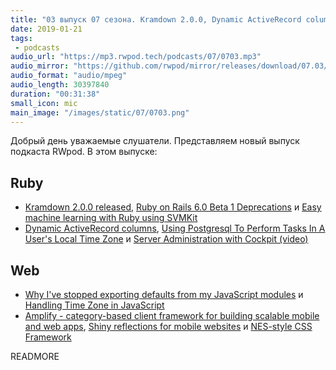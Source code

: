 ```yaml
---
title: "03 выпуск 07 сезона. Kramdown 2.0.0, Dynamic ActiveRecord columns, Amplify, Shiny, NES-style CSS Framework и прочее"
date: 2019-01-21
tags:
 - podcasts
audio_url: "https://mp3.rwpod.tech/podcasts/07/0703.mp3"
audio_mirror: "https://github.com/rwpod/mirror/releases/download/07.03/0703.mp3"
audio_format: "audio/mpeg"
audio_length: 30397840
duration: "00:31:38"
small_icon: mic
main_image: "/images/static/07/0703.png"
---
```


Добрый день уважаемые слушатели. Представляем новый выпуск подкаста RWpod. В этом выпуске:

## Ruby

 - [Kramdown 2.0.0 released](https://kramdown.gettalong.org/news.html), [Ruby on Rails 6.0 Beta 1 Deprecations](https://blog.driftingruby.com/ruby-on-rails-6-0-beta-1-deprecations/) и [Easy machine learning with Ruby using SVMKit](https://dev.to/kojix2/easy-machine-learning-with-ruby-using-svmkit-4n86)
 - [Dynamic ActiveRecord columns](https://engineering.culturehq.com/posts/2019-01-18-dynamic-activerecord-columns), [Using Postgresql To Perform Tasks In A User's Local Time Zone](https://scottw.com/using-postgresql-perform-tasks-user-local-time-zone) и [Server Administration with Cockpit (video)](https://gorails.com/episodes/server-administration-with-cockpit)

## Web

 - [Why I've stopped exporting defaults from my JavaScript modules](https://humanwhocodes.com/blog/2019/01/stop-using-default-exports-javascript-module/) и [Handling Time Zone in JavaScript](https://medium.com/@toastui/handling-time-zone-in-javascript-547e67aa842d)
 - [Amplify - category-based client framework for building scalable mobile and web apps](https://aws-amplify.github.io/), [Shiny reflections for mobile websites](https://github.com/rikschennink/shiny) и [NES-style CSS Framework](https://nostalgic-css.github.io/NES.css/)


READMORE
